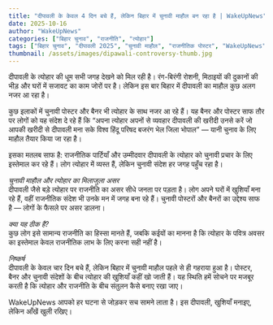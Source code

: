 ```yaml
---
title: "दीपावली के केवल 4 दिन बचे हैं, लेकिन बिहार में चुनावी माहौल बन रहा है | WakeUpNews"
date: 2025-10-16
author: "WakeUpNews"
categories: ["बिहार चुनाव", "राजनीति", "त्योहार"]
tags: ["बिहार चुनाव", "दीपावली 2025", "चुनावी माहौल", "राजनीतिक पोस्टर", "WakeUpNews", "त्योहार और राजनीति", "लोकसभा चुनाव"]
thumbnail: /assets/images/dipawali-controversy-thumb.jpg
---
```


दीपावली के त्योहार की धूम सभी जगह देखने को मिल रही है। रंग-बिरंगी रोशनी, मिठाइयों की दुकानों की भीड़ और घरों में सजावट का काम जोरों पर है। लेकिन इस बार बिहार में दीपावली का माहौल कुछ अलग नजर आ रहा है।  

कुछ इलाकों में चुनावी पोस्टर और बैनर भी त्योहार के साथ नजर आ रहे हैं। यह बैनर और पोस्टर साफ तौर पर लोगों को यह संदेश दे रहे हैं कि “अपना त्योहार अपनों से व्यवहार दीपावली की खरीदी उनसे करें जो आपकी खरीदी से दीपावली मना सके विश्व हिंदू परिषद बजरंग भेल जिला भोपाल” — यानी चुनाव के लिए माहौल तैयार किया जा रहा है।  

इसका मतलब साफ है: राजनीतिक पार्टियाँ और उम्मीदवार दीपावली के त्योहार को चुनावी प्रचार के लिए इस्तेमाल कर रहे हैं। लोग त्योहार में व्यस्त हैं, लेकिन चुनावी संदेश हर जगह पहुँच रहा है।  

*चुनावी माहौल और त्योहार का मिलाजुला असर*  
दीपावली जैसे बड़े त्योहार पर राजनीति का असर सीधे जनता पर पड़ता है। लोग अपने घरों में खुशियाँ मना रहे हैं, वहीं राजनीतिक संदेश भी उनके मन में जगह बना रहे हैं। चुनावी पोस्टरों और बैनरों का उद्देश्य साफ है — लोगों के फैसले पर असर डालना।  

*क्या यह ठीक है?*  
कुछ लोग इसे सामान्य राजनीति का हिस्सा मानते हैं, जबकि कईयों का मानना है कि त्योहार के पवित्र अवसर का इस्तेमाल केवल राजनीतिक लाभ के लिए करना सही नहीं है।  

*निष्कर्ष*  
दीपावली के केवल चार दिन बचे हैं, लेकिन बिहार में चुनावी माहौल पहले से ही गहराया हुआ है। पोस्टर, बैनर और चुनावी संदेशों के बीच त्योहार की खुशियाँ कहीं खो जाती हैं। यह स्थिति हमें सोचने पर मजबूर करती है कि त्योहार और राजनीति के बीच संतुलन कैसे बनाए रखा जाए।  

WakeUpNews आपको हर घटना से जोड़कर सच सामने लाता है। इस दीपावली, खुशियाँ मनाइए, लेकिन आँखें खुली रखिए।
